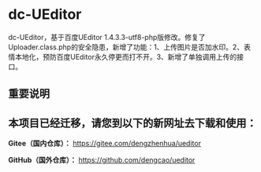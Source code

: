 # dc-UEditor
dc-UEditor，基于百度UEditor 1.4.3.3-utf8-php版修改。修复了Uploader.class.php的安全隐患，新增了功能：1、上传图片是否加水印。2、表情本地化，预防百度UEditor永久停更而打不开。3、新增了单独调用上传的接口。

## 重要说明

## 本项目已经迁移，请您到以下的新网址去下载和使用：


 **Gitee（国内仓库）：** https://gitee.com/dengzhenhua/ueditor

 **GitHub（国外仓库）：** https://github.com/dengcao/ueditor
